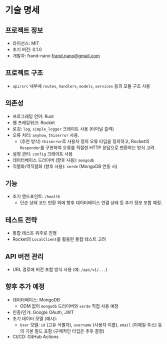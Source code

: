 # 기술 명세
## 프로젝트 정보
  * 라이선스: MIT
  * 초기 버전: 0.1.0
  * 개발자: frand-nano <frand.nano@gmail.com>
## 프로젝트 구조
  * `api/src` 내부에 `routes`, `handlers`, `models`, `services` 등의 모듈 구조 사용
## 의존성
  * 프로그래밍 언어: Rust
  * 웹 프레임워크: Rocket
  * 로깅: `log`, `simple_logger` 크레이트 사용 (터미널 출력)
  * 오류 처리: `anyhow`, `thiserror` 사용.
    - (추천 방식) `thiserror`로 사용자 정의 오류 타입을 정의하고, Rocket의 `Responder`를 구현하여 오류를 적절한 HTTP 응답으로 변환하는 방식 고려.
  * 설정 관리: `config` 크레이트 사용
  * 데이터베이스 드라이버 (향후 사용): `mongodb`
  * 직렬화/역직렬화 (향후 사용): `serde` (MongoDB 연동 시)
## 기능
  * 초기 엔드포인트: `/health`
    - 단순 상태 코드 반환 외에 향후 데이터베이스 연결 상태 등 추가 정보 포함 예정.
## 테스트 전략
  * 통합 테스트 위주로 진행
  * Rocket의 `LocalClient`를 활용한 통합 테스트 고려
## API 버전 관리
  * URL 경로에 버전 포함 방식 사용 (예: `/api/v1/...`)
## 향후 추가 예정
  * 데이터베이스: MongoDB
    - ODM 없이 `mongodb` 드라이버와 `serde` 직접 사용 예정
  * 인증/인가: Google OAuth, JWT
  * 초기 데이터 모델 (예시):
    - `User` 모델: `id` (고유 식별자), `username` (사용자 이름), `email` (이메일 주소) 등의 기본 필드 포함 (구체적인 타입은 추후 결정)
  * CI/CD: GitHub Actions